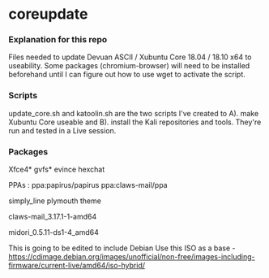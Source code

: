 # coreupdate
<h3>Explanation for this repo</h3>
<p>Files needed to update Devuan ASCII / Xubuntu Core 18.04 / 18.10 x64 to useability. Some packages (chromium-browser) will need to be installed beforehand until I can figure out how to use wget to activate the script.</p>
<h3>Scripts</h3>
<p>update_core.sh and katoolin.sh are the two scripts I've created to A). make Xubuntu Core useable and B). install the Kali repositories and tools. They're run and tested in a Live session.</P>
<h3>Packages</h3>
<p>Xfce4* gvfs* evince hexchat</p>
<p>PPAs : ppa:papirus/papirus ppa:claws-mail/ppa</p>
<p>simply_line plymouth theme</p>
<p>claws-mail_3.17.1-1-amd64</p>
<p>midori_0.5.11-ds1-4_amd64</p>

This is going to be edited to include Debian
Use this ISO as a base - https://cdimage.debian.org/images/unofficial/non-free/images-including-firmware/current-live/amd64/iso-hybrid/

